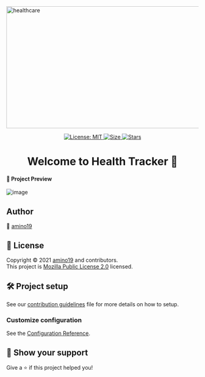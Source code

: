 <img src="https://socialify.git.ci/amino19/healthcare-ui/image?description=1&font=Raleway&owner=1&pattern=Circuit%20Board&theme=Dark" alt="healthcare" width="1040" height="320" />
<p align="center">

  <a href="https://github.com/amino19/Health-Tracker/blob/main/LICENSE" target="_blank">
    <img alt="License: MIT" src="https://img.shields.io/github/license/amino19/Health-Tracker?style=for-the-badge&logo=github?label=healthinesses" />
  </a>
  <a href="https://github.com/amino19/Health-Tracker">
    <img alt="Size" src="https://img.shields.io/github/languages/code-size/amino19/Health-Tracker?style=for-the-badge&logo=github?label=healthinesses" />
  </a>
   <a href="https://github.com/amino19/Health-Tracker">
    <img alt="Stars" src="https://img.shields.io/github/stars/amino19/Health-Tracker?style=for-the-badge&logo=github?label=healthinesses" />
  </a>
</p>

<h1 align="center">Welcome to Health Tracker 👋</h1>

#### 👀 Project Preview

![image](https://user-images.githubusercontent.com/75872316/137120643-78260150-176a-4834-abcf-3c85d7ed4ed8.png)

## Author

👤 [amino19](https://github.com/amino19)

## 📝 License

Copyright © 2021 [amino19](https://github.com/amino19) and contributors.<br />
This project is [Mozilla Public License 2.0](https://github.com/amino19/Health-Tracker/blob/main/LICENSE) licensed.


## 🛠️ Project setup

See our [contribution guidelines](https://github.com/amino19/Health-Tracker/blob/main/CONTRIBUTING.md) file for more details on how to setup.

### Customize configuration

See the [Configuration Reference](https://cli.vuejs.org/config).

## 🧰 Show your support

Give a ⭐️ if this project helped you!
